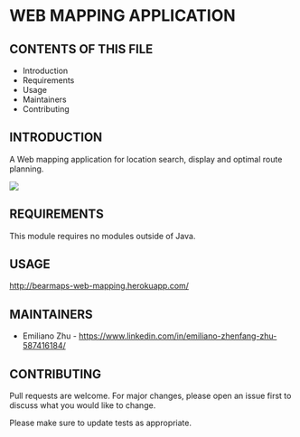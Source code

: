 # WEB MAPPING APPLICATION

CONTENTS OF THIS FILE
---------------------

 * Introduction
 * Requirements
 * Usage
 * Maintainers
 * Contributing


INTRODUCTION
------------

A Web mapping application for location search, display and optimal route planning.

<img src="https://drive.google.com/file/d/1cVYscL1jiui5eelNaHYXnyfXY9oIm84f/view?usp=sharing">


REQUIREMENTS
------------

This module requires no modules outside of Java.


USAGE
-------------

http://bearmaps-web-mapping.herokuapp.com/


MAINTAINERS
-----------

 * Emiliano Zhu - https://www.linkedin.com/in/emiliano-zhenfang-zhu-587416184/


CONTRIBUTING
-----------

Pull requests are welcome. For major changes, please open an issue first to
discuss what you would like to change.

Please make sure to update tests as appropriate.
